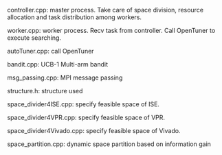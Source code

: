 controller.cpp: master process. Take care of space division, resource allocation and task distribution among workers.

worker.cpp: worker process. Recv task from controller. Call OpenTuner to execute searching.

autoTuner.cpp: call OpenTuner

bandit.cpp: UCB-1 Multi-arm bandit

msg_passing.cpp: MPI message passing

structure.h: structure used

space_divider4ISE.cpp: specify feasible space of ISE.

space_divider4VPR.cpp: specify feasible space of VPR.

space_divider4Vivado.cpp: specify feasible space of Vivado.

space_partition.cpp: dynamic space partition based on information gain


